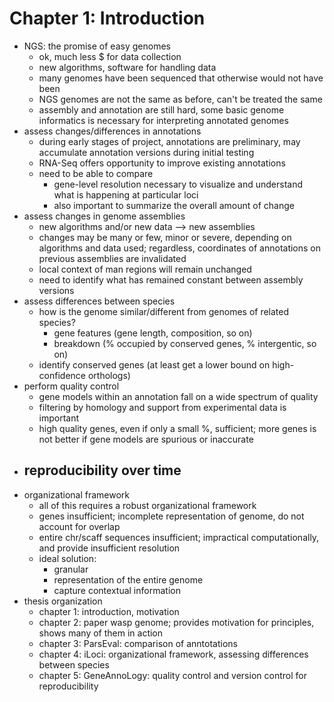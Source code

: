 # Chapter 1: Introduction

- NGS: the promise of easy genomes
    - ok, much less $ for data collection
    - new algorithms, software for handling data
    - many genomes have been sequenced that otherwise would not have been
    - NGS genomes are not the same as before, can't be treated the same
    - assembly and annotation are still hard, some basic genome informatics is
      necessary for interpreting annotated genomes
- assess changes/differences in annotations
    - during early stages of project, annotations are preliminary, may
      accumulate annotation versions during initial testing
    - RNA-Seq offers opportunity to improve existing annotations
    - need to be able to compare
        - gene-level resolution necessary to visualize and understand what is
          happening at particular loci
        - also important to summarize the overall amount of change
- assess changes in genome assemblies
    - new algorithms and/or new data --> new assemblies
    - changes may be many or few, minor or severe, depending on algorithms and
      data used; regardless, coordinates of annotations on previous assemblies
      are invalidated
    - local context of man regions will remain unchanged
    - need to identify what has remained constant between assembly versions
- assess differences between species
    - how is the genome similar/different from genomes of related species?
        - gene features (gene length, composition, so on)
        - breakdown (% occupied by conserved genes, % intergentic, so on)
    - identify conserved genes (at least get a lower bound on high-confidence
      orthologs)
- perform quality control
    - gene models within an annotation fall on a wide spectrum of quality
    - filtering by homology and support from experimental data is important
    - high quality genes, even if only a small %, sufficient; more genes is not
      better if gene models are spurious or inaccurate
- reproducibility over time
    -
- organizational framework
    - all of this requires a robust organizational framework
    - genes insufficient; incomplete representation of genome, do not account
      for overlap
    - entire chr/scaff sequences insufficient; impractical computationally, and
      provide insufficient resolution
    - ideal solution:
        - granular
        - representation of the entire genome
        - capture contextual information
- thesis organization
    - chapter 1: introduction, motivation
    - chapter 2: paper wasp genome; provides motivation for principles, shows
      many of them in action
    - chapter 3: ParsEval: comparison of anntotations
    - chapter 4: iLoci: organizational framework, assessing differences between
      species
    - chapter 5: GeneAnnoLogy: quality control and version control for
      reproducibility
